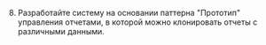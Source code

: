 8. Разработайте систему на основании паттерна "Прототип" управления отчетами, в которой можно клонировать отчеты с различными данными.